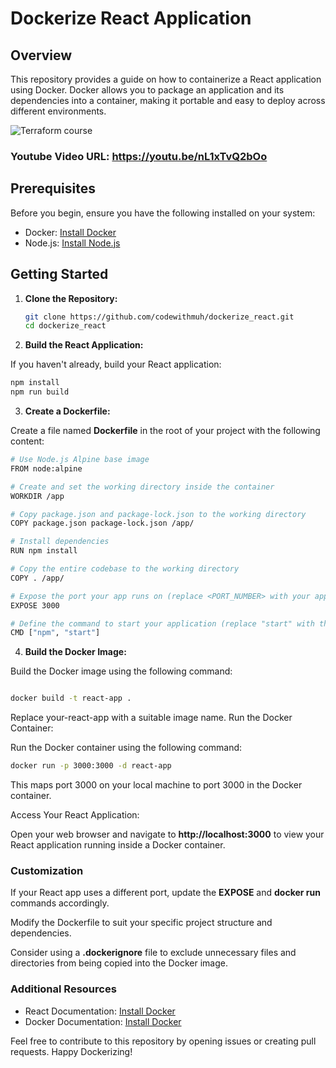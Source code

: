# Dockerize React Application

## Overview

This repository provides a guide on how to containerize a React application using Docker. Docker allows you to package an application and its dependencies into a container, making it portable and easy to deploy across different environments.

![Terraform course](https://github.com/codewithmuh/dockerize_react/assets/51082957/8bc53f54-3a61-4232-b363-a75811d7834a)

### Youtube Video URL: https://youtu.be/nL1xTvQ2bOo
## Prerequisites

Before you begin, ensure you have the following installed on your system:

- Docker: [Install Docker](https://docs.docker.com/get-docker/)
- Node.js: [Install Node.js](https://nodejs.org/)

## Getting Started

1. **Clone the Repository:**

   ```bash
   git clone https://github.com/codewithmuh/dockerize_react.git
   cd dockerize_react
   ```
   
2. **Build the React Application:**

If you haven't already, build your React application:

   ```bash
   npm install
   npm run build
   ```
   
3. **Create a Dockerfile:**

Create a file named **Dockerfile** in the root of your project with the following content:


 ```bash
# Use Node.js Alpine base image
FROM node:alpine

# Create and set the working directory inside the container
WORKDIR /app

# Copy package.json and package-lock.json to the working directory
COPY package.json package-lock.json /app/

# Install dependencies
RUN npm install

# Copy the entire codebase to the working directory
COPY . /app/

# Expose the port your app runs on (replace <PORT_NUMBER> with your app's actual port)
EXPOSE 3000

# Define the command to start your application (replace "start" with the actual command to start your app)
CMD ["npm", "start"]
```

4. **Build the Docker Image:**

Build the Docker image using the following command:

```bash

docker build -t react-app .
```
Replace your-react-app with a suitable image name.
Run the Docker Container:

Run the Docker container using the following command:

```bash
docker run -p 3000:3000 -d react-app

```

This maps port 3000 on your local machine to port 3000 in the Docker container.

Access Your React Application:

Open your web browser and navigate to **http://localhost:3000** to view your React application running inside a Docker container.

### Customization

If your React app uses a different port, update the **EXPOSE** and **docker run** commands accordingly.

Modify the Dockerfile to suit your specific project structure and dependencies.

Consider using a **.dockerignore** file to exclude unnecessary files and directories from being copied into the Docker image.

### Additional Resources

- React Documentation: [Install Docker](https://docs.docker.com/get-docker/)
- Docker Documentation: [Install Docker](https://react.dev/)

Feel free to contribute to this repository by opening issues or creating pull requests. Happy Dockerizing!
